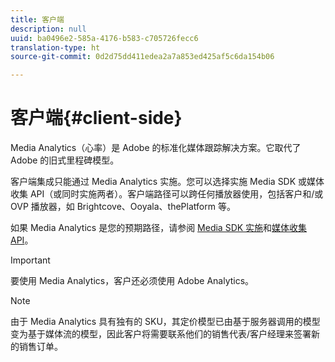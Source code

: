 ```yaml
---
title: 客户端
description: null
uuid: ba0496e2-585a-4176-b583-c705726fecc6
translation-type: ht
source-git-commit: 0d2d75dd411edea2a7a853ed425af5c6da154b06

---
```



# 客户端{#client-side}

Media Analytics（心率）是 Adobe 的标准化媒体跟踪解决方案。它取代了 Adobe 的旧式里程碑模型。

客户端集成只能通过 Media Analytics 实施。您可以选择实施 Media SDK 或媒体收集 API（或同时实施两者）。客户端路径可以跨任何播放器使用，包括客户和/或 OVP 播放器，如 Brightcove、Ooyala、thePlatform 等。

如果 Media Analytics 是您的预期路径，请参阅 [Media SDK 实施](/help/sdk-implement/setup/setup-overview.md)和[媒体收集 API](/help/media-collection-api/mc-api-overview.md)。

>[!IMPORTANT]
>
>要使用 Media Analytics，客户还必须使用 Adobe Analytics。

>[!NOTE]
>
>由于 Media Analytics 具有独有的 SKU，其定价模型已由基于服务器调用的模型变为基于媒体流的模型，因此客户将需要联系他们的销售代表/客户经理来签署新的销售订单。
